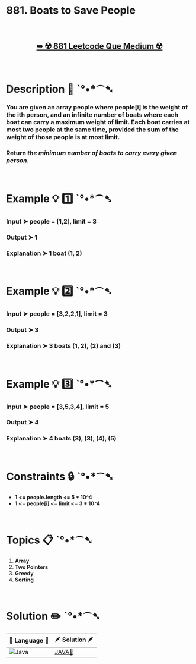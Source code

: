 # 881. Boats to Save People

</br>

<h2 align="center"> 

<a href="https://leetcode.com/problems/boats-to-save-people/?envType=daily-question&envId=2024-05-03"><strong>➥ ☢️ 881 Leetcode Que Medium ☢️ </strong></a>
</h2>

</br>

# Description 📜 ˋ°•*⁀➷

### You are given an array people where people[i] is the weight of the ith person, and an infinite number of boats where each boat can carry a maximum weight of limit. Each boat carries at most two people at the same time, provided the sum of the weight of those people is at most limit.

### Return *the minimum number of boats to carry every given person*.



</br>

# Example 💡 1️⃣ ˋ°•*⁀➷

  ### Input  ➤  people = [1,2], limit = 3

  ### Output  ➤ 1

  ### Explanation  ➤ 1 boat (1, 2)

</br>

# Example 💡 2️⃣ ˋ°•*⁀➷

  ### Input ➤ people = [3,2,2,1], limit = 3

  ### Output  ➤ 3

  ### Explanation  ➤ 3 boats (1, 2), (2) and (3) 


</br>

# Example 💡 3️⃣ ˋ°•*⁀➷

  ### Input ➤ people = [3,5,3,4], limit = 5

  ### Output  ➤ 4

  ### Explanation ➤  4 boats (3), (3), (4), (5)

</br>

# Constraints 🔒 ˋ°•*⁀➷

- **1 <= people.length <= 5 * 10^4**
- **1 <= people[i] <= limit <= 3 * 10^4**


</br>

# Topics 📋 ˋ°•*⁀➷

1. **Array**
2. **Two Pointers**
3. **Greedy**
4. **Sorting**


</br>

# Solution ✏️ ˋ°•*⁀➷

| 📒 Language 📒  | 🪶 Solution 🪶 |
| ------------- | ------------- |
|  ![Java](https://img.shields.io/badge/java-%23ED8B00.svg?style=for-the-badge&logo=openjdk&logoColor=white)  | [JAVA🍁](https://github.com/Prakhar-002/LEETCODE/blob/main/%F0%9F%93%9C%20Daily%20Challange%20%F0%9F%92%A1/05%20May%20%F0%9F%8C%88%202024/04%20-%2005%20-%202004%20---%20881.%20Boats%20to%20Save%20People%20%F0%9F%8D%81/%F0%9F%8D%81JAVA_881_BoatstoSavePeople.java) |